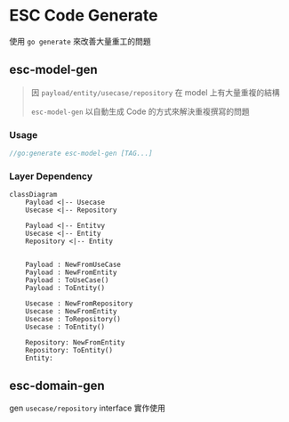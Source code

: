 # ESC Code Generate
使用 `go generate` 來改善大量重工的問題

## esc-model-gen
> 因 `payload/entity/usecase/repository` 在 model 上有大量重複的結構
> 
> `esc-model-gen` 以自動生成 Code 的方式來解決重複撰寫的問題

### Usage
```go
//go:generate esc-model-gen [TAG...]
```

### Layer Dependency
```mermaid
classDiagram
    Payload <|-- Usecase
    Usecase <|-- Repository

    Payload <|-- Entitvy
    Usecase <|-- Entity
    Repository <|-- Entity


    Payload : NewFromUseCase
    Payload : NewFromEntity
    Payload : ToUseCase()
    Payload : ToEntity()

    Usecase : NewFromRepository
    Usecase : NewFromEntity
    Usecase : ToRepository()
    Usecase : ToEntity()

    Repository: NewFromEntity
    Repository: ToEntity()
    Entity: 
```


## esc-domain-gen
gen `usecase/repository` interface 實作使用

